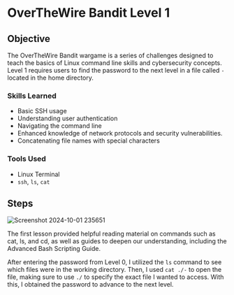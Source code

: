 # OverTheWire Bandit Level 1

## Objective

The OverTheWire Bandit wargame is a series of challenges designed to teach the basics of Linux command line skills and cybersecurity concepts. Level 1 requires users to find the password to the next level in a file called `-` located in the home directory.

### Skills Learned

- Basic SSH usage 
- Understanding user authentication
- Navigating the command line
- Enhanced knowledge of network protocols and security vulnerabilities.
- Concatenating file names with special characters

### Tools Used

- Linux Terminal
- `ssh`, `ls`, `cat`

## Steps

![Screenshot 2024-10-01 235651](https://github.com/user-attachments/assets/31b6b274-7f40-4214-b02b-fe1c5cf69ade)

The first lesson provided helpful reading material on commands such as cat, ls, and cd, as well as guides to deepen our understanding, including the Advanced Bash Scripting Guide. 

After entering the password from Level 0, I utilized the `ls` command to see which files were in the working directory. Then, I used `cat ./-` to open the file, making sure to use `./` to specify the exact file I wanted to access. With this, I obtained the password to advance to the next level.
